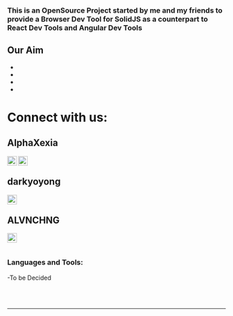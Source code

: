 ### This is an OpenSource Project started by me and my friends to provide a Browser Dev Tool for SolidJS as a counterpart to React Dev Tools and Angular Dev Tools

Our Aim
-
-
-
-
-

# Connect with us:

## AlphaXexia
[<img align="left" alt="codeSTACKr | Twitter" width="22px" src="https://cdn.jsdelivr.net/npm/simple-icons@v3/icons/twitter.svg" />][twitter1]
[<img align="left" alt="codeSTACKr | LinkedIn" width="22px" src="https://cdn.jsdelivr.net/npm/simple-icons@v3/icons/linkedin.svg" />][linkedin1]

<br />

## darkyoyong
[<img align="left" alt="codeSTACKr | LinkedIn" width="22px" src="https://cdn.jsdelivr.net/npm/simple-icons@v3/icons/linkedin.svg" />][linkedin2]

<br />

## ALVNCHNG
[<img align="left" alt="codeSTACKr | LinkedIn" width="22px" src="https://cdn.jsdelivr.net/npm/simple-icons@v3/icons/linkedin.svg" />][linkedin3]


<br />
<br />

### Languages and Tools:

-To be Decided

<br />
<br />

---
[twitter1]:https://twitter.com/ImNotXavierr
[linkedin1]:https://www.linkedin.com/in/xavier-lemmuele-romano-9083b3188/
[linkedin2]:https://www.linkedin.com/in/jules-mapatac/
[twitter3]:https://twitter.com/ALVNCHNG
[linkedin3]:https://www.linkedin.com/in/alvnchng/
